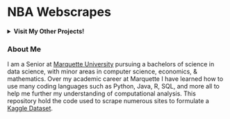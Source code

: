 # NBA Webscrapes

<details><summary><strong>Visit My Other Projects!</strong></summary> 
<br>

1. [NFL Webscrapes](https://github.com/logan-lauton/nfl_webscrape)
2. [Capsicum Research](https://github.com/logan-lauton/Capsicum-Research)

</details>

### About Me
I am a Senior at [Marquette University](https://www.marquette.edu/data-science/) pursuing a bachelors of science in data science, with minor areas in computer science, economics, & mathematics. Over my academic career at Marquette I have learned how to use many coding languages such as Python, Java, R, SQL, and more all to help me further my understanding of computational analysis. This repository hold the code used to scrape numerous sites to formulate a [Kaggle Dataset](https://www.kaggle.com/datasets/loganlauton/nba-players-and-team-data).
